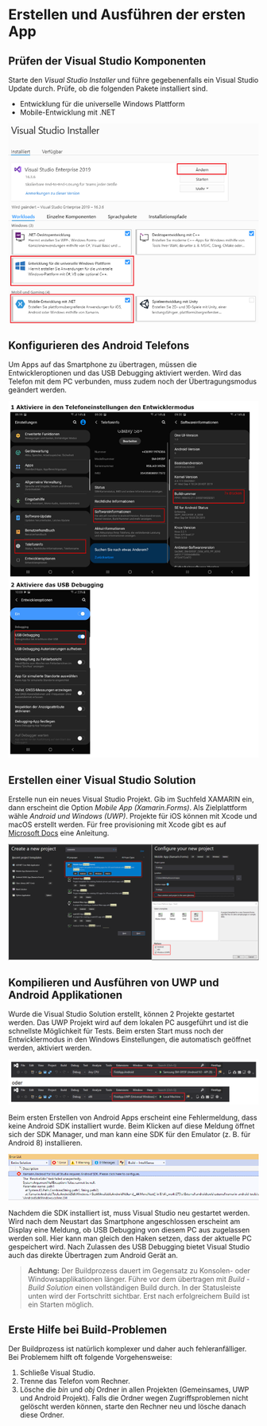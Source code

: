 # Erstellen und Ausführen der ersten App

## Prüfen der Visual Studio Komponenten
Starte den *Visual Studio Installer* und führe gegebenenfalls ein Visual Studio Update durch.
Prüfe, ob die folgenden Pakete installiert sind. 
- Entwicklung für die universelle Windows Plattform
- Mobile-Entwicklung mit .NET

![](vs_installer.png)

## Konfigurieren des Android Telefons
Um Apps auf das Smartphone zu übertragen, müssen die Entwickleroptionen und das USB Debugging aktiviert
werden. Wird das Telefon mit dem PC verbunden, muss zudem noch der Übertragungsmodus geändert werden.

![](android_config.png)

## Erstellen einer Visual Studio Solution
Erstelle nun ein neues Visual Studio Projekt. Gib im Suchfeld XAMARIN ein, dann erscheint die Option
*Mobile App (Xamarin.Forms)*. Als Zielplattform wähle *Android und Windows (UWP)*. Projekte für iOS können
mit Xcode und macOS erstellt werden. Für free provisioning mit Xcode gibt es auf 
[Microsoft Docs](https://docs.microsoft.com/en-us/xamarin/ios/get-started/installation/device-provisioning/free-provisioning?tabs=windows)
eine Anleitung.

![](create_solution.png)

## Kompilieren und Ausführen von UWP und Android Applikationen
Wurde die Visual Studio Solution erstellt, können 2 Projekte gestartet werden. Das UWP Projekt wird
auf dem lokalen PC ausgeführt und ist die schnellste Möglichkeit für Tests. Beim ersten Start muss
noch der Entwicklermodus in den Windows Einstellungen, die automatisch geöffnet werden, aktiviert werden.

![](run_project.png)

Beim ersten Erstellen von Android Apps erscheint eine Fehlermeldung, dass keine Android SDK installiert
wurde. Beim Klicken auf diese Meldung öffnet sich der SDK Manager, und man kann eine SDK für den Emulator
(z. B. für Android 8) installieren.

![](install_sdk.png)

Nachdem die SDK installiert ist, muss Visual Studio neu gestartet werden. Wird nach dem Neustart
das Smartphone angeschlossen erscheint am Display eine Meldung, ob USB Debugging von diesem PC aus
zugelassen werden soll. Hier kann man gleich den Haken setzen, dass der aktuelle PC gespeichert wird.
Nach Zulassen des USB Debugging bietet Visual Studio auch das direkte Übertragen zum Android Gerät an.

> **Achtung:** Der Buildprozess dauert im Gegensatz zu Konsolen- oder Windowsapplikationen länger. Führe
> vor dem übertragen mit *Build* - *Build Solution* einen vollständigen Build durch. In der Statusleiste unten
> wird der Fortschritt sichtbar. Erst nach erfolgreichem Build ist ein Starten möglich.

## Erste Hilfe bei Build-Problemen
Der Buildprozess ist natürlich komplexer und daher auch fehleranfälliger. Bei Problemem hilft oft folgende
Vorgehensweise:
1. Schließe Visual Studio.
1. Trenne das Telefon vom Rechner.
1. Lösche die *bin* und *obj* Ordner in allen Projekten (Gemeinsames, UWP und Android Projekt). Falls die
   Ordner wegen Zugriffsproblemen nicht gelöscht werden können, starte den Rechner neu und lösche danach
   diese Ordner.

